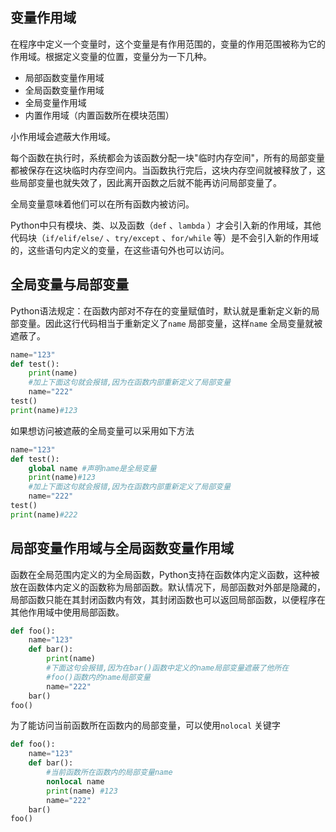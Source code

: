 ## 变量作用域

在程序中定义一个变量时，这个变量是有作用范围的，变量的作用范围被称为它的作用域。根据定义变量的位置，变量分为一下几种。

- 局部函数变量作用域
- 全局函数变量作用域
- 全局变量作用域
- 内置作用域（内置函数所在模块范围）



小作用域会遮蔽大作用域。



每个函数在执行时，系统都会为该函数分配一块"临时内存空间"，所有的局部变量都被保存在这块临时内存空间内。当函数执行完后，这块内存空间就被释放了，这些局部变量也就失效了，因此离开函数之后就不能再访问局部变量了。



全局变量意味着他们可以在所有函数内被访问。



Python中只有模块、类、以及函数（`def` 、`lambda` ）才会引入新的作用域，其他代码块（`if/elif/else/` 、`try/except` 、`for/while` 等）是不会引入新的作用域的，这些语句内定义的变量，在这些语句外也可以访问。



## 全局变量与局部变量

Python语法规定：在函数内部对不存在的变量赋值时，默认就是重新定义新的局部变量。因此这行代码相当于重新定义了`name` 局部变量，这样`name` 全局变量就被遮蔽了。

```python
name="123"
def test():
    print(name)
    #加上下面这句就会报错,因为在函数内部重新定义了局部变量
    name="222"
test()
print(name)#123
```

如果想访问被遮蔽的全局变量可以采用如下方法

```python
name="123"
def test():
    global name #声明name是全局变量
    print(name)#123
    #加上下面这句就会报错,因为在函数内部重新定义了局部变量
    name="222"
test()
print(name)#222
```

## 局部变量作用域与全局函数变量作用域

函数在全局范围内定义的为全局函数，Python支持在函数体内定义函数，这种被放在函数体内定义的函数称为局部函数。默认情况下，局部函数对外部是隐藏的，局部函数只能在其封闭函数内有效，其封闭函数也可以返回局部函数，以便程序在其他作用域中使用局部函数。

```python
def foo():
    name="123"
    def bar():
        print(name)
        #下面这句会报错,因为在bar()函数中定义的name局部变量遮蔽了他所在
        #foo()函数内的name局部变量
        name="222"
	bar()
foo()
```

为了能访问当前函数所在函数内的局部变量，可以使用`nolocal` 关键字

```python
def foo():
    name="123"
    def bar():
        #当前函数所在函数内的局部变量name
        nonlocal name
        print(name) #123
        name="222"
	bar()
foo()
```



